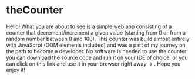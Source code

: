 # theCounter
Hello! What you are about to see is a simple web app consisting of a counter that decrement/increment a given value (starting from 0 or from a random number between 0 and 100).
This counter was build almost entirely with JavaScrpt (DOM elements included) and was a part of my journey on the path to become a developer.
No software is needed to use the counter: you can download the source code and run it on your IDE of choice, or you can click on this link and use it in your browser right away -> .
Hope you enjoy it!
